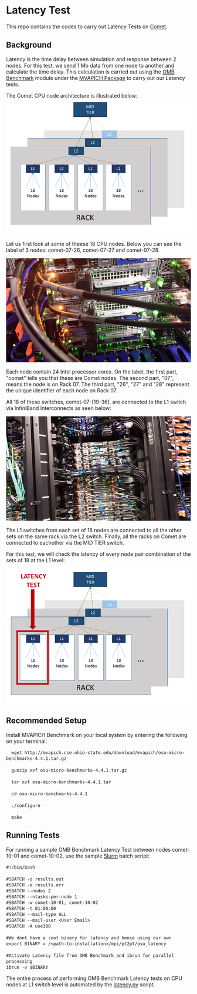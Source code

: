 Latency Test
============

This repo contains the codes to carry out Latency Tests on [Comet](https://portal.xsede.org/sdsc-comet).

Background
----------

Latency is the time delay between simulation and response between 2 nodes. For this test, we send 1 Mb data from one node to another and calculate the time delay. This calculation is carried out using the [OMB Benchmark](https://www.nersc.gov/users/computational-systems/cori/nersc-8-procurement/trinity-nersc-8-rfp/nersc-8-trinity-benchmarks/omb-mpi-tests/) module under the [MVAPICH Package](http://mvapich.cse.ohio-state.edu/benchmarks/) to carry out our Latency tests.

The Comet CPU node architecture is illustrated below:
![Architecture](https://github.com/SDSC-HPC-Consultants/Latency_Test/blob/master/static/Nodes.png)

Let us first look at some of theese 18 CPU nodes. Below you can see the label of 3 nodes: comet-07-26, comet-07-27 and comet-07-28.

![Individual CPU Nodes](https://github.com/SDSC-HPC-Consultants/Latency_Test/blob/master/static/CPU%20nodes.jpg)

Each node contain 24 Intel processor cores. On the label, the first part, "comet" tells you that these are Comet nodes. The second part, "07", means the node is on Rack 07. The third part, "26", "27" and "28" represent the unique identifier of each node on Rack 07. 

All 18 of these switches, comet-07-[19-36], are connected to the L1 switch via InfiniBand Interconnects as seen below:

![L1 level](https://github.com/SDSC-HPC-Consultants/Latency_Test/blob/master/static/L1%20Switches.jpg)

The L1 switches from each set of 18 nodes are connected to all the other sets on the same rack via the L2 switch. Finally, all the racks on Comet are connected to eachother via the MID TIER switch.

For this test, we will check the latency of every node pair combination of the sets of 18 at the L1 level:

![Latency Test](https://github.com/SDSC-HPC-Consultants/Latency_Test/blob/master/static/LT.png)

Recommended Setup
-----------------

Install MVAPICH Benchmark on your local system by entering the following on your terminal:
```
  wget http://mvapich.cse.ohio-state.edu/download/mvapich/osu-micro-benchmarks-4.4.1.tar.gz

  gunzip xvf osu-micro-benchmarks-4.4.1.tar.gz

  tar xvf osu-micro-benchmarks-4.4.1.tar

  cd osu-micro-benchmarks-4.4.1

  ./configure

  make
```

Running Tests
-------------

For running a sample OMB Benchmark Latency Test between nodes comet-10-01 and comet-10-02, 
use the sample [Slurm](http://slurm.schedmd.com/) batch script:

```
#!/bin/bash

#SBATCH -o results.out
#SBATCH -e results.err
#SBATCH --nodes 2
#SBATCH --ntasks-per-node 1
#SBATCH -w comet-10-01, comet-10-02 
#SBATCH -t 01:00:00
#SBATCH --mail-type ALL
#SBATCH --mail-user <User Email>
#SBATCH -A use300

#We dont have a root binary for latency and hence using our own
export BINARY = /<path-to-installation>/mpi/pt2pt/osu_latency

#Activate Latency file from OMB Benchmark and ibrun for parallel processing
ibrun -v $BINARY 
```

The entire process of performing OMB Benchmark Latency tests on CPU nodes at L1 switch level is 
automated by the [latency.py](https://github.com/SDSC-HPC-Consultants/Latency_Test/blob/master/latency.py) script.
